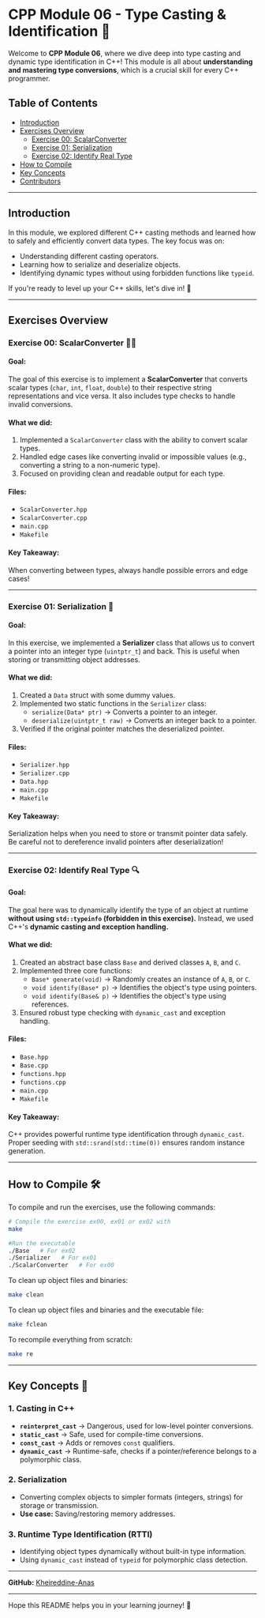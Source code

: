 # **CPP Module 06 - Type Casting & Identification** 🚀  

Welcome to **CPP Module 06**, where we dive deep into type casting and dynamic type identification in C++! This module is all about **understanding and mastering type conversions**, which is a crucial skill for every C++ programmer.  

## **Table of Contents**  
- [Introduction](#introduction)  
- [Exercises Overview](#exercises-overview)  
  - [Exercise 00: ScalarConverter](#exercise-00-scalarconverter)  
  - [Exercise 01: Serialization](#exercise-01-serialization)  
  - [Exercise 02: Identify Real Type](#exercise-02-identify-real-type)  
- [How to Compile](#how-to-compile)  
- [Key Concepts](#key-concepts)  
- [Contributors](#contributors)  

---

## **Introduction**  
In this module, we explored different C++ casting methods and learned how to safely and efficiently convert data types. The key focus was on:  
- Understanding different casting operators.  
- Learning how to serialize and deserialize objects.  
- Identifying dynamic types without using forbidden functions like `typeid`.  

If you're ready to level up your C++ skills, let's dive in! 🎯  

---

## **Exercises Overview**  

### **Exercise 00: ScalarConverter** 🧙‍♂️  

#### **Goal:**  
The goal of this exercise is to implement a **ScalarConverter** that converts scalar types (`char`, `int`, `float`, `double`) to their respective string representations and vice versa. It also includes type checks to handle invalid conversions.  

#### **What we did:**  
1. Implemented a `ScalarConverter` class with the ability to convert scalar types.  
2. Handled edge cases like converting invalid or impossible values (e.g., converting a string to a non-numeric type).  
3. Focused on providing clean and readable output for each type.  

#### **Files:**  
- `ScalarConverter.hpp`  
- `ScalarConverter.cpp`  
- `main.cpp`  
- `Makefile`  

#### **Key Takeaway:**  
When converting between types, always handle possible errors and edge cases!  

---

### **Exercise 01: Serialization** 🔄  

#### **Goal:**  
In this exercise, we implemented a **Serializer** class that allows us to convert a pointer into an integer type (`uintptr_t`) and back. This is useful when storing or transmitting object addresses.  

#### **What we did:**  
1. Created a `Data` struct with some dummy values.  
2. Implemented two static functions in the `Serializer` class:  
   - `serialize(Data* ptr)` → Converts a pointer to an integer.  
   - `deserialize(uintptr_t raw)` → Converts an integer back to a pointer.  
3. Verified if the original pointer matches the deserialized pointer.  

#### **Files:**  
- `Serializer.hpp`  
- `Serializer.cpp`  
- `Data.hpp`  
- `main.cpp`  
- `Makefile`  

#### **Key Takeaway:**  
Serialization helps when you need to store or transmit pointer data safely. Be careful not to dereference invalid pointers after deserialization!  

---

### **Exercise 02: Identify Real Type** 🔍  

#### **Goal:**  
The goal here was to dynamically identify the type of an object at runtime **without using `std::typeinfo` (forbidden in this exercise).** Instead, we used C++'s **dynamic casting and exception handling.**  

#### **What we did:**  
1. Created an abstract base class `Base` and derived classes `A`, `B`, and `C`.  
2. Implemented three core functions:  
   - `Base* generate(void)` → Randomly creates an instance of `A`, `B`, or `C`.  
   - `void identify(Base* p)` → Identifies the object's type using pointers.  
   - `void identify(Base& p)` → Identifies the object's type using references.  
3. Ensured robust type checking with `dynamic_cast` and exception handling.  

#### **Files:**  
- `Base.hpp`  
- `Base.cpp`  
- `functions.hpp`  
- `functions.cpp`  
- `main.cpp`  
- `Makefile`  

#### **Key Takeaway:**  
C++ provides powerful runtime type identification through `dynamic_cast`. Proper seeding with `std::srand(std::time(0))` ensures random instance generation.  

---

## **How to Compile** 🛠️  

To compile and run the exercises, use the following commands:  

```bash
# Compile the exercise ex00, ex01 or ex02 with
make

#Run the executable
./Base   # For ex02
./Serializer   # For ex01
./ScalarConverter   # For ex00
```

To clean up object files and binaries:  

```bash
make clean
```

To clean up object files and binaries and the executable file:

```bash
make fclean
```

To recompile everything from scratch:  

```bash
make re
```

---

## **Key Concepts** 🧠  

### 1. **Casting in C++**  
- **`reinterpret_cast`** → Dangerous, used for low-level pointer conversions.  
- **`static_cast`** → Safe, used for compile-time conversions.  
- **`const_cast`** → Adds or removes `const` qualifiers.  
- **`dynamic_cast`** → Runtime-safe, checks if a pointer/reference belongs to a polymorphic class.  

### 2. **Serialization**  
- Converting complex objects to simpler formats (integers, strings) for storage or transmission.  
- **Use case:** Saving/restoring memory addresses.  

### 3. **Runtime Type Identification (RTTI)**  
- Identifying object types dynamically without built-in type information.  
- Using `dynamic_cast` instead of `typeid` for polymorphic class detection.  

---

**GitHub:** [Kheireddine-Anas](https://github.com/Kheireddine-Anas)  

---

Hope this README helps you in your learning journey! 🚀
